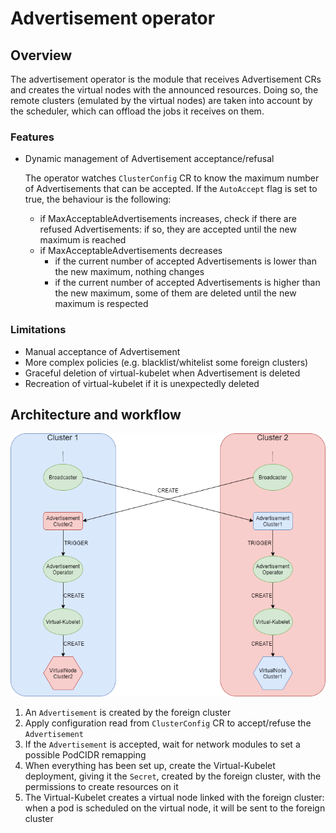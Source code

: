# Advertisement operator

## Overview
The advertisement operator is the module that receives Advertisement CRs and creates the virtual nodes with the announced resources. 
Doing so, the remote clusters (emulated by the virtual nodes) are taken into account by the scheduler, which can offload
the jobs it receives on them.

### Features
* Dynamic management of Advertisement acceptance/refusal

  The operator watches `ClusterConfig` CR to know the maximum number of Advertisements that can be accepted. 
  If the `AutoAccept` flag is set to true, the behaviour is the following:
   - if MaxAcceptableAdvertisements increases, check if there are refused Advertisements: if so, they are accepted until the new maximum is reached
   - if MaxAcceptableAdvertisements decreases
     - if the current number of accepted Advertisements is lower than the new maximum, nothing changes
     - if the current number of accepted Advertisements is higher than the new maximum, some of them are deleted until the new maximum is respected 

### Limitations
* Manual acceptance of Advertisement
* More complex policies (e.g. blacklist/whitelist some foreign clusters)
* Graceful deletion of virtual-kubelet when Advertisement is deleted
* Recreation of virtual-kubelet if it is unexpectedly deleted

## Architecture and workflow

![controller-workflow](../images/advertisement-protocol/controller-workflow.png)

1. An `Advertisement` is created by the foreign cluster
2. Apply configuration read from `ClusterConfig` CR to accept/refuse the `Advertisement`
3. If the `Advertisement` is accepted, wait for network modules to set a possible PodCIDR remapping
4. When everything has been set up, create the Virtual-Kubelet deployment, giving it the `Secret`, created by the foreign cluster,
   with the permissions to create resources on it
5. The Virtual-Kubelet creates a virtual node linked with the foreign cluster:
   when a pod is scheduled on the virtual node, it will be sent to the foreign cluster